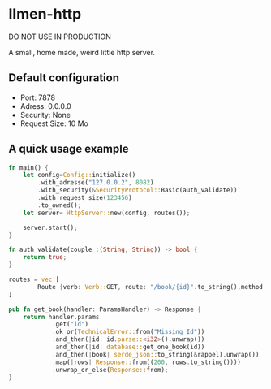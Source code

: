 # Ilmen-http

DO NOT USE IN PRODUCTION

A small, home made, weird little http server.

## Default configuration

- Port: 7878
- Adress: 0.0.0.0
- Security: None
- Request Size: 10 Mo

## A quick usage example

```rust
fn main() {
    let config=Config::initialize()
        .with_adresse("127.0.0.2", 8082)
        .with_security(&SecurityProtocol::Basic(auth_validate))
        .with_request_size(123456)
        .to_owned();
    let server= HttpServer::new(config, routes());

    server.start();
}

fn auth_validate(couple :(String, String)) -> bool {
    return true;
}

routes = vec![
        Route {verb: Verb::GET, route: "/book/{id}".to_string(),method: get_book, need_security: true},
]

pub fn get_book(handler: ParamsHandler) -> Response {   
    return handler.params
            .get("id")
            .ok_or(TechnicalError::from("Missing Id"))
            .and_then(|id| id.parse::<i32>().unwrap())
            .and_then(|id| database::get_one_book(id))
            .and_then(|book| serde_json::to_string(&rappel).unwrap())
            .map(|rows| Response::from((200, rows.to_string())))
            .unwrap_or_else(Response::from);
}

```




